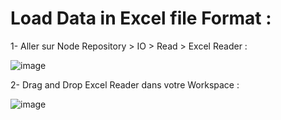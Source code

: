 # Load Data in Excel file Format :

1- Aller sur Node Repository > IO > Read > Excel Reader : 

![image](https://user-images.githubusercontent.com/78825764/223431322-3b4ca13d-bfa5-4a95-822b-c6b46b223d30.png)

2- Drag and Drop Excel Reader dans votre Workspace :

![image](https://user-images.githubusercontent.com/78825764/223433422-75c4b7e0-1729-4e68-b7c5-919084b3b6cd.png)
